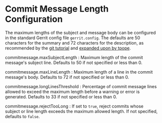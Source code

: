 Commit Message Length Configuration
===================================

The maximum lengths of the subject and message body can be
configured in the standard Gerrit config file `gerrit.config`.
The defaults are 50 characters for the summary and 72 characters
for the description, as recommended by the
[git tutorial](https://kernel.googlesource.com/pub/scm/git/git/+/927a503cd07718ea0f700052043f383253904a56/Documentation/tutorial.txt#64)
and [expanded upon by tpope](http://www.tpope.net/node/106).

commitmessage.maxSubjectLength
:	Maximum length of the commit message's subject line.  Defaults
	to 50 if not specified or less than 0.

commitmessage.maxLineLength
:	Maximum length of a line in the commit message's body.  Defaults
	to 72 if not specified or less than 0.

commitmessage.longLinesThreshold
:	Percentage of commit message lines allowed to exceed the
	maximum length before a warning or error is generated.  Defaults
	to 33 if not specified or less than 0.

commitmessage.rejectTooLong
:	If set to `true`, reject commits whose subject or line
	length exceeds the maximum allowed length.  If not
	specified, defaults to `false`.
